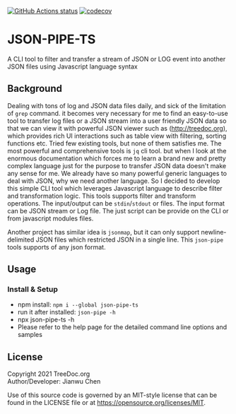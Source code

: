 <a href="https://github.com/treedoc/json-pipe"><img alt="GitHub Actions status" src="https://github.com/treedoc/json-pipe/workflows/Node%20CI/badge.svg"></a> [![codecov](https://codecov.io/gh/treedoc/json-pipe/branch/master/graph/badge.svg)](https://codecov.io/gh/treedoc/json-pipe)

# JSON-PIPE-TS

A CLI tool to filter and transfer a stream of JSON or LOG event into another JSON files using Javascript language syntax

## Background

Dealing with tons of log and JSON data files daily, and sick of the limitation of `grep` command. it becomes very necessary for me to find an easy-to-use tool to transfer log files or a JSON stream into a user friendly JSON data so that we can view it with powerful JSON viewer such as (http://treedoc.org), which provides rich UI interactions such as table view with filtering, sorting functions etc. Tried few existing tools, but none of them satisfies me. The most powerful and comprehensive tools is `jq` cli tool. but when I look at the enormous documentation which forces me to learn a brand new and pretty complex language just for the purpose to transfer JSON data doesn't make any sense for me. We already have so many powerful generic languages to deal with JSON, why we need another language. So I decided to develop this simple CLI tool which leverages Javascript language to describe filter and transformation logic. This tools supports filter and transform operations. The input/output can be `stdin`/`stdout` or files. The input format can be JSON stream or Log file. The just script can be provide on the CLI or from javascript modules files. 

Another project has similar idea is `jsonmap`, but it can only support newline-delimited JSON files which restricted JSON in a single line. This `json-pipe` tools supports of any json format.

## Usage

### Install & Setup
- npm install: `npm i --global json-pipe-ts`
- run it after installed: `json-pipe -h`
- npx json-pipe-ts -h 
- Please refer to the help page for the detailed command line options and samples

## License

Copyright 2021 TreeDoc.org <BR>
Author/Developer: Jianwu Chen

Use of this source code is governed by an MIT-style license that can be found in the LICENSE file or at <https://opensource.org/licenses/MIT>.

